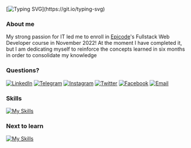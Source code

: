 [![Typing SVG](https://readme-typing-svg.demolab.com?font=Fira+Code&weight=500&size=17&duration=1500&pause=1000&color=3FF7B2&width=435&lines=Hi!+I'm+Giacomo%2C+welcome+to+my+GitHub+page!)](https://git.io/typing-svg)  
### About me
My strong passion for IT led me to enroll in [Epicode](https://epicode.com/it/)'s Fullstack Web Developer course in November 2022! At the moment I have completed it, but I am dedicating myself to reinforce the concepts learned in six months in order to consolidate my knowledge
### Questions?
[![LinkedIn](https://img.shields.io/badge/LinkedIn-%230077B5.svg?logo=linkedin&logoColor=white)](https://www.linkedin.com/in/giacomo-della-peruta/)
[![Telegram](https://img.shields.io/badge/Telegram-%2326A5E4.svg?logo=Telegram&logoColor=white)](https://www.t.me/Giacs)
[![Instagram](https://img.shields.io/badge/Instagram-%23E4405F.svg?logo=Instagram&logoColor=white)](https://instagram.com/Giacs)
[![Twitter](https://img.shields.io/badge/Twitter-%231DA1F2.svg?logo=Twitter&logoColor=white)](https://twitter.com/GiaxUp)
[![Facebook](https://img.shields.io/badge/Facebook-%231877F2.svg?logo=Facebook&logoColor=white)](https://www.facebook.com/GiaxUp)
[![Email](https://img.shields.io/badge/Email-%232CA01C.svg?logo=maildotru&logoColor=white)](mailto:giaxup@live.it)
### Skills
[![My Skills](https://skillicons.dev/icons?i=bootstrap,css,discord,eclipse,git,github,html,java,js,mysql,nodejs,ps,postgres,postman,react,redux,sass,spring,stackoverflow,vscode)](https://skillicons.dev)  
### Next to learn
[![My Skills](https://skillicons.dev/icons?i=angular,tailwind,threejs,ts)](https://skillicons.dev)  
